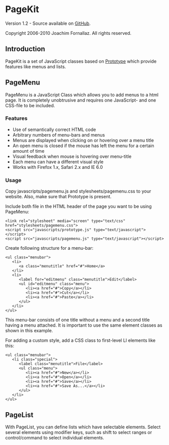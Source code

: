 PageKit
=======

Version 1.2 - Source available on [GitHub](http://github.com/fjoachim/pagekit).

Copyright 2006-2010 Joachim Fornallaz. All rights reserved.


Introduction
------------

PageKit is a set of JavaScript classes based on [Prototype](http://www.prototypejs.org/) which provide features like menus and lists.

PageMenu
--------

PageMenu is a JavaScript Class which allows you to add menus to a html page. It is completely unobtrusive and requires one JavaScript- and one CSS-file to be included.

### Features

* Use of semantically correct HTML code
* Arbitrary numbers of menu-bars and menus
* Menus are displayed when clicking on or hovering over a menu title
* An open menu is closed if the mouse has left the menu for a certain amount of time
* Visual feedback when mouse is hovering over menu-title
* Each menu can have a different visual style
* Works with Firefox 1.x, Safari 2.x and IE 6.0

### Usage

Copy javascripts/pagemenu.js and stylesheets/pagemenu.css to your website. Also, make sure that Prototype is present. 

Include both file in the HTML header of the page you want to be using PageMenu:

    <link rel="stylesheet" media="screen" type="text/css" href="stylesheets/pagemenu.css">
    <script src="javascripts/prototype.js" type="text/javascript"></script>
    <script src="javascripts/pagemenu.js" type="text/javascript"></script>
    
Create following structure for a menu-bar:

    <ul class="menubar">
       <li>
          <a class="menutitle" href="#">Home</a>
       </li>
       <li>
          <label for="editmenu" class="menutitle">Edit</label>
          <ul id="editmenu" class="menu">
             <li><a href="#">Copy</a></li>
             <li><a href="#">Cut</a></li>
             <li><a href="#">Paste</a></li>
          </ul>
       </li>
    </ul> 

This menu-bar consists of one title without a menu and a second title having a menu attached. It is important to use the same element classes as shown in this example. 

For adding a custom style, add a CSS class to first-level LI elements like this: 

    <ul class="menubar">
       <li class="special">
          <label class="menutitle">File</label>
          <ul class="menu">
             <li><a href="#">New</a></li> 
             <li><a href="#">Open</a></li>
             <li><a href="#">Save</a></li>
             <li><a href="#">Save As...</a></li>
          </ul>
       </li>
    </ul>

PageList
--------

With PageList, you can define lists which have selectable elements. Select several elements using modifier keys, such as shift to select ranges or control/command to select individual elements.